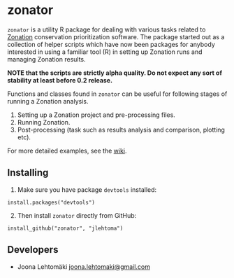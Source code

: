 # zonator

`zonator` is a utility R package for dealing with various tasks related to
[Zonation](http://www.helsinki.fi/bioscience/consplan/software/Zonation/index.html) 
conservation prioritization software. The package started out as a collection
of helper scripts which have now been packages for anybody interested in using
a familiar tool (R) in setting up Zonation runs and managing Zonation results.

**NOTE that the scripts are strictly alpha quality. Do not expect any sort 
of stability at least before 0.2 release.**

Functions and classes found in `zonator` can be useful for following stages
of running a Zonation analysis.

1. Setting up a Zonation project and pre-processing files.
1. Running Zonation.
1. Post-processing (task such as results analysis and comparison, plotting etc).

For more detailed examples, see the [wiki](https://github.com/jlehtoma/zonator/wiki).

## Installing

1. Make sure you have package `devtools` installed:  
```
install.packages("devtools")
```  

2. Then install `zonator` directly from GitHub:  
```
install_github("zonator", "jlehtoma")
```  

## Developers

* Joona Lehtomäki <joona.lehtomaki@gmail.com>
